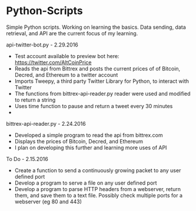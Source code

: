 # Python-Scripts
Simple Python scripts. Working on learning the basics. Data sending, data retrieval, and API are the current focus of my learning.

api-twitter-bot.py - 2.29.2016
- Test account available to preview bot here: https://twitter.com/AltCoinPrice
- Reads the api from Bittrex and posts the current prices of of Bitcoin, Decred, and Ethereum to a twitter account
- Imports Tweepy, a third party Twitter Library for Python, to interact with Twitter
- The functions from bittrex-api-reader.py reader were used and modified to return a string
- Uses time function to pause and return a tweet every 30 minutes
- 

bittrex-api-reader.py - 2.24.2016
- Developed a simple program to read the api from bittrex.com
- Displays the prices of Bitcoin, Decred, and Ethereum
- I plan on developing this further and learning more uses of API






To Do - 2.15.2016
- Create a function to send a continuously growing packet to any user defined port 
- Develop a program to serve a file on any user defined port
- Develop a program to parse HTTP headers from a webserver, return them, and save them to a text file. Possibly check multiple ports for a webserver (eg 80 and 443)
